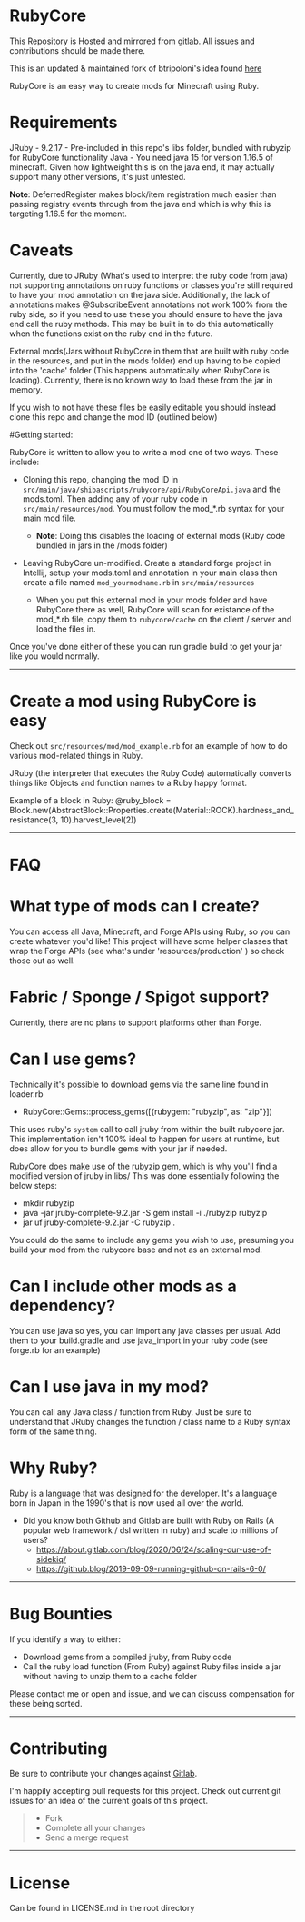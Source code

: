 RubyCore
========

This Repository is Hosted and mirrored from [gitlab](https://gitlab.com/nicholasrobertm/rubycore).
All issues and contributions should be made there.

This is an updated & maintained fork of btripoloni's idea found [here](https://github.com/btripoloni/RubyCore)

RubyCore is an easy way to create mods for Minecraft using Ruby.

Requirements
============
JRuby - 9.2.17 - Pre-included in this repo's libs folder, bundled with rubyzip for RubyCore functionality
Java - You need java 15 for version 1.16.5 of minecraft. Given how lightweight this is on the java end, it may actually support many other versions, it's just untested.

**Note**: DeferredRegister makes block/item registration much easier than passing registry events through from the java end which is why this is targeting 1.16.5 for the moment.

Caveats
=======

Currently, due to JRuby (What's used to interpret the ruby code from java) not supporting annotations on ruby functions or classes you're still required to have your mod annotation on the java side.
Additionally, the lack of annotations makes @SubscribeEvent annotations not work 100% from the ruby side, so if you need to use these you should ensure to have the java end call the ruby methods. 
This may be built in to do this automatically when the functions exist on the ruby end in the future.

External mods(Jars without RubyCore in them that are built with ruby code in the resources, and put in the mods folder) end up having to be copied into the 'cache' folder (This happens automatically when RubyCore is loading). Currently, there is no known way to load these from the jar in memory.

If you wish to not have these files be easily editable you should instead clone this repo and change the mod ID (outlined below)

#Getting started:

RubyCore is written to allow you to write a mod one of two ways. These include:

* Cloning this repo, changing the mod ID in `src/main/java/shibascripts/rubycore/api/RubyCoreApi.java` and the mods.toml. Then adding any of your ruby code in `src/main/resources/mod`. You must follow the mod_*.rb syntax for your main mod file.
    * **Note**: Doing this disables the loading of external mods (Ruby code bundled in jars in the /mods folder)
  
* Leaving RubyCore un-modified. Create a standard forge project in Intellij, setup your mods.toml and annotation in your main class then create a file named `mod_yourmodname.rb` in `src/main/resources`
    * When you put this external mod in your mods folder and have RubyCore there as well, RubyCore will scan for existance of the mod_*.rb file, copy them to `rubycore/cache` on the client / server and load the files in.

Once you've done either of these you can run gradle build to get your jar like you would normally.

---
Create a mod using RubyCore is easy
===================================

Check out `src/resources/mod/mod_example.rb` for an example of how to do various mod-related things in Ruby.

JRuby (the interpreter that executes the Ruby Code) automatically converts things like Objects and function names to a Ruby happy format.

Example of a block in Ruby:
@ruby_block = Block.new(AbstractBlock::Properties.create(Material::ROCK).hardness_and_resistance(3, 10).harvest_level(2))

---
FAQ
===

What type of mods can I create?
===============================

You can access all Java, Minecraft, and Forge APIs using Ruby, so you can create whatever you'd like! This project will have some helper classes that wrap the Forge APIs (see what's under 'resources/production' ) so check those out as well.

Fabric / Sponge / Spigot support?
=================================

Currently, there are no plans to support platforms other than Forge.

Can I use gems?
===============

Technically it's possible to download gems via the same line found in loader.rb
- RubyCore::Gems::process_gems([{rubygem: "rubyzip", as: "zip"}])

This uses ruby's `system` call to call jruby from within the built rubycore jar. This implementation isn't 100% ideal to happen for users at runtime, but does allow for you to bundle gems with your jar if needed. 

RubyCore does make use of the rubyzip gem, which is why you'll find a modified version of jruby in libs/
This was done essentially following the below steps:

- mkdir rubyzip
- java -jar jruby-complete-9.2.jar -S gem install -i ./rubyzip rubyzip
- jar uf jruby-complete-9.2.jar -C rubyzip .

You could do the same to include any gems you wish to use, presuming you build your mod from the rubycore base and not as an external mod.

Can I include other mods as a dependency?
========================================

You can use java so yes, you can import any java classes per usual. Add them to your build.gradle and use java_import in your ruby code (see forge.rb for an example)

Can I use java in my mod?
=========================
You can call any Java class / function from Ruby. Just be sure to understand that JRuby changes the function / class name to a Ruby syntax form of the same thing.

Why Ruby?
========

Ruby is a language that was designed for the developer. It's a language born in Japan in the 1990's that is now used all over the world.

- Did you know both Github and Gitlab are built with Ruby on Rails (A popular web framework / dsl written in ruby) and scale to millions of users?
    * https://about.gitlab.com/blog/2020/06/24/scaling-our-use-of-sidekiq/
    * https://github.blog/2019-09-09-running-github-on-rails-6-0/
---

Bug Bounties
============
If you identify a way to either:

- Download gems from a compiled jruby, from Ruby code
- Call the ruby load function (From Ruby) against Ruby files inside a jar without having to unzip them to a cache folder

Please contact me or open and issue, and we can discuss compensation for these being sorted.

---
Contributing
============

Be sure to contribute your changes against [Gitlab](https://gitlab.com/nicholasrobertm/rubycore).

I'm happily accepting pull requests for this project. Check out current git issues for an idea of the current goals of this project.

>- Fork
>- Complete all your changes
>- Send a merge request

---
License
=======
Can be found in LICENSE.md in the root directory